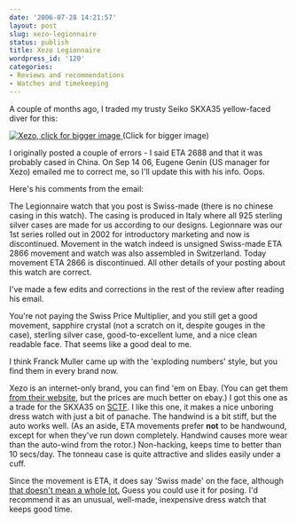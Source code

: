 ```yaml
---
date: '2006-07-28 14:21:57'
layout: post
slug: xezo-legionnaire
status: publish
title: Xezo Legionnaire
wordpress_id: '120'
categories:
- Reviews and recommendations
- Watches and timekeeping
---
```


A couple of months ago, I traded my trusty Seiko SKXA35 yellow-faced diver for this:


[
![Xezo, click for bigger image](http://www.phfactor.net/pics/watches/xezo.png)
](http://www.phfactor.net/pics/watches/xezo_full.png)
(Click for bigger image)

I originally posted a couple of errors - I said ETA 2688 and that it was probably cased in China. On Sep 14 06, Eugene Genin (US manager for Xezo) emailed me to correct me, so I'll update this with his info. Oops.

Here's his comments from the email:



> 
The Legionnaire watch that you post is Swiss-made (there is no chinese casing in this watch).
The casing is produced in Italy where all 925 sterling silver cases are made for us according to our designs. Legionnare was our 1st series rolled out in 2002 for introductory marketing and now is discontinued. Movement in the watch indeed is unsigned Swiss-made ETA 2866 movement and watch was also assembled in Switzerland. Today movement ETA 2866 is discontinued. All other details of your posting about this watch are correct.




I've made a few edits and corrections in the rest of the review after reading his email.

You're not paying the Swiss Price Multiplier, and you still get a good movement, sapphire crystal (not a scratch on it, despite gouges in the case), sterling silver case, good-to-excellent lume, and a nice clean readable face. That seems like a good deal to me.

I think Franck Muller came up with the 'exploding numbers' style, but you find them in every brand now. 

Xezo is an internet-only brand, you can find 'em on Ebay. (You can get them [from their website](http://www.xezo.com/search_main.asp?category=Time%20Pieces), but the prices are much better on ebay.) I got this one as a trade for the SKXA35 on [SCTF](http://www.network54.com/Hide/Forum/170229). I like this one, it makes a nice unboring dress watch with just a bit of panache. The handwind is a bit stiff, but the auto works well.
(As an aside, ETA movements prefer **not** to be handwound, except for when they've run down completely. Handwind causes more wear than the auto-wind from the rotor.) Non-hacking, keeps time to better than 10 secs/day. The tonneau case is quite attractive and slides easily under a cuff. 

Since the movement is ETA, it does say 'Swiss made' on the face, although [that doesn't mean a whole lot.](http://velociphilewatch.blogspot.com/2006/06/how-to-make-mint-making-swiss-watch.html) Guess you could use it for posing. I'd recommend it as an unusual, well-made, inexpensive dress watch that keeps good time.
